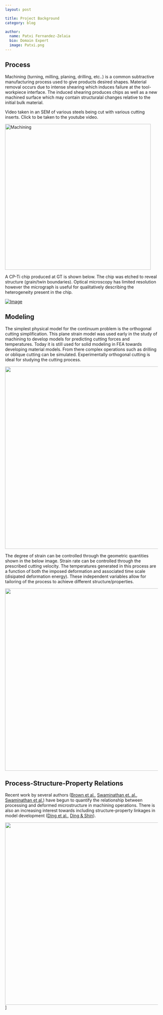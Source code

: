 ```yaml
---
layout: post

title: Project Background
category: blog

author:
  name: Patxi Fernandez-Zelaia
  bio: Domain Expert
  image: Patxi.png
---
```


## Process 

Machining (turning, milling, planing, drilling, etc..) is a common subtractive manufacturing process used to give products desired shapes. Material removal occurs due to intense shearing which induces failure at the tool-workpiece interface. The induced shearing produces chips as well as a new machined surface which may contain structuralal changes relative to the initial bulk material.

Video taken in an SEM of various steels being cut with various cutting inserts. Click to be taken to the youtube video.

<a href="https://www.youtube.com/watch?v=mRuSYQ5Npek&list=UUEEF2Y1AykbUkp0LEk7IV4A
" target="_blank"><img src="https://i.ytimg.com/vi_webp/mRuSYQ5Npek/default.webp" 
alt="Machining" width="480"/></a>

A CP-Ti chip produced at GT is shown below. The chip was etched to reveal structure (grain/twin boundaries). Optical microscopy has limited resolution however the micrograph is useful for qualitatively describing the heterogeneity present in the chip.

[![Image](https://farm4.staticflickr.com/3891/15119720722_3b72b8854f_z.jpg)](https://www.flickr.com/photos/127308447@N06/15119720722/)

## Modeling

The simplest physical model for the continuum problem is the orthogonal cutting simplification. This plane strain model was used early in the study of machining to develop models for predicting cutting forces and temperatures. Today it is still used for solid modeling in FEA towards developing material models. From there complex operations such as drilling or oblique cutting can be simulated. Experimentally orthogonal cutting is ideal for studying the cutting process.

[<img src="http://engineeronadisk.com/notes_manufact/images/cutting3.gif" width="600px" />](http://engineeronadisk.com/notes_manufact/images/cutting3.gif)

The degree of strain can be controlled through the geometric quantities shown in the below image. Strain rate can be controlled through the prescribed cutting velocity. The temperatures generated in this process are a function of both the imposed deformation and associated time scale (disipated deformation energy). These independent variables allow for tailoring of the process to achieve different structure/properties.

[<img src="http://engineeronadisk.com/V2/notes_manufacturing/engineeronadisk-19.gif" width="600px" />](http://engineeronadisk.com/V2/notes_manufacturing/engineeronadisk-19.gif)

## Process-Structure-Property Relations

Recent work by several authors ([Brown et al.](http://dx.doi.org/10.1016/j.actamat.2009.07.052), [Swaminathan et. al.](http://www.sciencedirect.com/science/article/pii/S0921509305008166), [Swaminathan et al.](http://www.sciencedirect.com/science/article/pii/S1359646207001571)) have begun to quantify the relationship between processing and deformed microstructure in machining operations. There is also an increasing interest towards including structure-property linkages in model development ([Ding et al.](http://www.sciencedirect.com/science/article/pii/S0927025611002850), [Ding & Shin](http://dx.doi.org/10.1016/j.jmatprotec.2012.12.016)).

[<img src="http://ars.els-cdn.com/content/image/1-s2.0-S1359645409004807-gr4.jpg" width="600px" />](http://www.sciencedirect.com/science/article/pii/S1359645409004807)]
